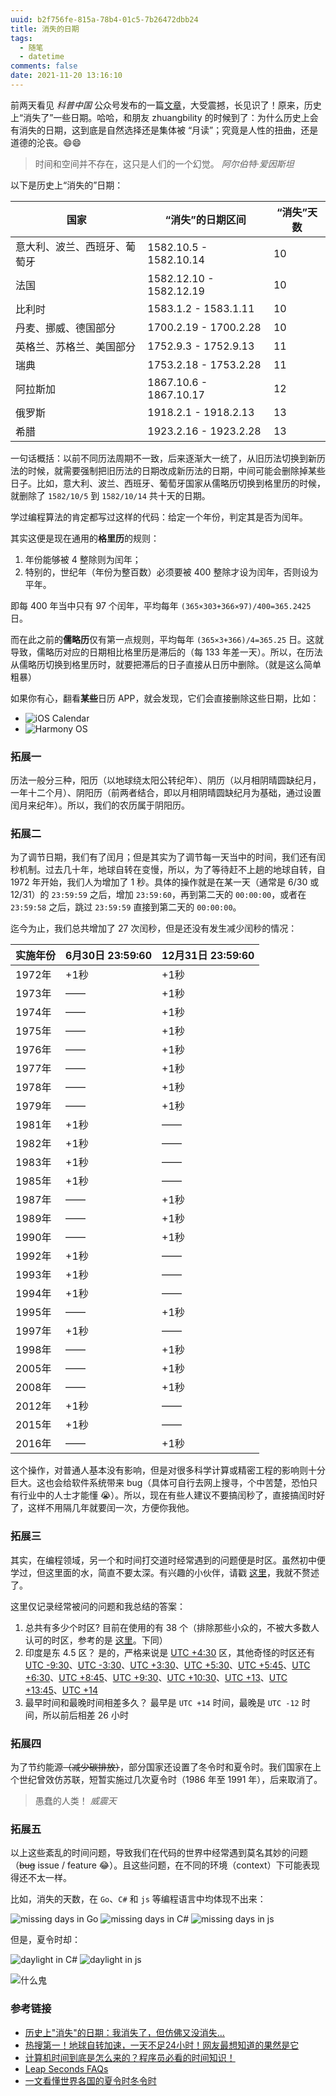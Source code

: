 ```yaml
---
uuid: b2f756fe-815a-78b4-01c5-7b26472dbb24
title: 消失的日期
tags:
  - 随笔
  - datetime
comments: false
date: 2021-11-20 13:16:10
---
```


前两天看见 *科普中国* 公众号发布的一篇[文章](https://mp.weixin.qq.com/s/W2jm-MUQ5QfTq6xo8PG4Ng)，大受震撼，长见识了！原来，历史上“消失了”一些日期。哈哈，和朋友 zhuangbility 的时候到了：为什么历史上会有消失的日期，这到底是自然选择还是集体被 “月读”；究竟是人性的扭曲，还是道德的沦丧。😄😄

> 时间和空间并不存在，这只是人们的一个幻觉。
> <cite>阿尔伯特·爱因斯坦</cite>

以下是历史上“消失的”日期：

| 国家 | “消失”的日期区间 | “消失”天数 |
|-----|-----|-----|
| 意大利、波兰、西班牙、葡萄牙 | 1582.10.5 - 1582.10.14 | 10 |
| 法国 | 1582.12.10 - 1582.12.19 | 10 |
| 比利时 | 1583.1.2 - 1583.1.11 | 10 |
| 丹麦、挪威、德国部分 | 1700.2.19 - 1700.2.28 | 10 |
| 英格兰、苏格兰、美国部分 | 1752.9.3 - 1752.9.13 | 11 |
| 瑞典 | 1753.2.18 - 1753.2.28 | 11 |
| 阿拉斯加 | 1867.10.6 - 1867.10.17 | 12 |
| 俄罗斯 | 1918.2.1 - 1918.2.13 | 13 |
| 希腊 | 1923.2.16 - 1923.2.28 | 13 |

一句话概括：以前不同历法周期不一致，后来逐渐大一统了，从旧历法切换到新历法的时候，就需要强制把旧历法的日期改成新历法的日期，中间可能会删除掉某些日子。比如，意大利、波兰、西班牙、葡萄牙国家从儒略历切换到格里历的时候，就删除了 `1582/10/5` 到 `1582/10/14` 共十天的日期。

学过编程算法的肯定都写过这样的代码：给定一个年份，判定其是否为闰年。

其实这便是现在通用的**格里历**的规则：

1. 年份能够被 4 整除则为闰年；
2. 特别的，世纪年（年份为整百数）必须要被 400 整除才设为闰年，否则设为平年。

即每 400 年当中只有 97 个闰年，平均每年 `(365×303+366×97)/400=365.2425` 日。

而在此之前的**儒略历**仅有第一点规则，平均每年 `(365×3+366)/4=365.25` 日。这就导致，儒略历对应的日期相比格里历是滞后的（每 133 年差一天）。所以，在历法从儒略历切换到格里历时，就要把滞后的日子直接从日历中删除。（就是这么简单粗暴）

如果你有心，翻看**某些**日历 APP，就会发现，它们会直接删除这些日期，比如：

- ![iOS Calendar](/images/missing-days/ios-calendar.jpg)
- ![Harmony OS](/images/missing-days/harmonyos-calendar.jpg)

### 拓展一

历法一般分三种，阳历（以地球绕太阳公转纪年）、阴历（以月相阴晴圆缺纪月，一年十二个月）、阴阳历（前两者结合，即以月相阴晴圆缺纪月为基础，通过设置闰月来纪年）。所以，我们的农历属于阴阳历。

### 拓展二

为了调节日期，我们有了闰月；但是其实为了调节每一天当中的时间，我们还有闰秒机制。过去几十年，地球自转在变慢，所以，为了等待赶不上趟的地球自转，自 1972 年开始，我们人为增加了 1 秒。具体的操作就是在某一天（通常是 6/30 或 12/31）的 `23:59:59` 之后，增加 `23:59:60`，再到第二天的 `00:00:00`，或者在 `23:59:58` 之后，跳过 `23:59:59` 直接到第二天的 `00:00:00`。

迄今为止，我们总共增加了 27 次闰秒，但是还没有发生减少闰秒的情况：

| 实施年份 | 6月30日 23:59:60 | 12月31日 23:59:60 |
|------|------|------|
| 1972年 | +1秒 | +1秒|
| 1973年 | —— | +1秒 |
| 1974年 | —— | +1秒 |
| 1975年 | —— | +1秒 |
| 1976年 | —— | +1秒 |
| 1977年 | —— | +1秒 |
| 1978年 | —— | +1秒 |
| 1979年 | —— | +1秒 |
| 1981年 | +1秒 | —— |
| 1982年 | +1秒 | —— |
| 1983年 | +1秒 | —— |
| 1985年 | +1秒 | —— |
| 1987年 | —— | +1秒 |
| 1989年 | —— | +1秒 |
| 1990年 | —— | +1秒 |
| 1992年 | +1秒 | —— |
| 1993年 | +1秒 | —— |
| 1994年 | +1秒 | —— |
| 1995年 | —— | +1秒 |
| 1997年 | +1秒 | —— |
| 1998年 | —— | +1秒 |
| 2005年 | —— | +1秒 |
| 2008年 | —— | +1秒 |
| 2012年 | +1秒 | —— |
| 2015年 | +1秒 | —— |
| 2016年 | —— | +1秒 |

这个操作，对普通人基本没有影响，但是对很多科学计算或精密工程的影响则十分巨大。这也会给软件系统带来 bug（具体可自行去网上搜寻，个中苦楚，恐怕只有行业中的人士才能懂 😭）。所以，现在有些人建议不要搞闰秒了，直接搞闰时好了，这样不用隔几年就要闰一次，方便你我他。

### 拓展三

其实，在编程领域，另一个和时间打交道时经常遇到的问题便是时区。虽然初中便学过，但这里面的水，简直不要太深。有兴趣的小伙伴，请戳 [这里](https://www.timeanddate.com/time/current-number-time-zones.html)，我就不赘述了。

这里仅记录经常被问的问题和我总结的答案：

1. 总共有多少个时区?
   目前在使用的有 38 个（排除那些小众的，不被大多数人认可的时区，参考的是 [这里](https://www.timeanddate.com/time/current-number-time-zones.html)。下同）
2. 印度是东 4.5 区？
   是的，严格来说是 [UTC +4:30](https://www.timeanddate.com/time/zones/aft) 区，其他奇怪的时区还有 [UTC -9:30](https://www.timeanddate.com/time/zones/mart)、[UTC -3:30](https://www.timeanddate.com/time/zones/nst)、[UTC +3:30](https://www.timeanddate.com/time/zones/irst)、[UTC +5:30](https://www.timeanddate.com/time/zones/ist)、[UTC +5:45](https://www.timeanddate.com/time/zones/npt)、[UTC +6:30](https://www.timeanddate.com/time/zones/mmt)、[UTC +8:45](https://www.timeanddate.com/time/zones/acwst)、[UTC +9:30](https://www.timeanddate.com/time/zones/acst)、[UTC +10:30](https://www.timeanddate.com/time/zones/acdt)、[UTC +13](https://www.timeanddate.com/time/zones/nzdt)、[UTC +13:45](https://www.timeanddate.com/time/zones/chadt)、[UTC +14](https://www.timeanddate.com/time/zones/lint)
3. 最早时间和最晚时间相差多久？
   最早是 `UTC +14` 时间，最晚是 `UTC -12` 时间，所以前后相差 26 小时

### 拓展四

为了节约能源~~（减少碳排放）~~，部分国家还设置了冬令时和夏令时。我们国家在上个世纪曾效仿苏联，短暂实施过几次夏令时（1986 年至 1991 年），后来取消了。

> 愚蠢的人类！
> <cite>威震天</cite>

### 拓展五

以上这些紊乱的时间问题，导致我们在代码的世界中经常遇到莫名其妙的问题（~~bug~~ issue / feature 😂）。且这些问题，在不同的环境（context）下可能表现得还不太一样。

比如，消失的天数，在 `Go`、`C#` 和 `js` 等编程语言中均体现不出来：

![missing days in Go](/images/missing-days/go.png)
![missing days in C#](/images/missing-days/cs.png)
![missing days in js](/images/missing-days/js.png)

但是，夏令时却：

![daylight in C#](/images/missing-days/daylight-in-cs.png)
![daylight in js](/images/missing-days/daylight-in-js.png)

![什么鬼](/images/missing-days/what.gif)

### 参考链接

- [历史上"消失"的日期：我消失了，但仿佛又没消失…](https://mp.weixin.qq.com/s/W2jm-MUQ5QfTq6xo8PG4Ng)
- [热搜第一！地球自转加速，一天不足24小时！网友最想知道的果然是它](https://mp.weixin.qq.com/s/hgZMUy54cEf3iPc_DLTQwg)
- [计算机时间到底是怎么来的？程序员必看的时间知识！](https://mp.weixin.qq.com/s/Xw-CQV0QvxhKw0zMgbHpQA)
- [Leap Seconds FAQs](https://www.nist.gov/pml/time-and-frequency-division/leap-seconds-faqs)
- [一文看懂世界各国的夏令时冬令时](http://web.overseas-sa.com/article/5876.html)
